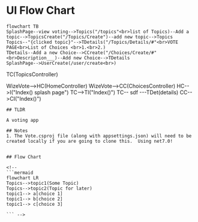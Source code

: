# UI Flow Chart
```mermaid
flowchart TB
SplashPage--view voting-->Topics("/topics"<br>list of Topics)--Add a topic-->TopicsCreate("/Topics/Create")--add new topic-->Topics
Topics--"{clicked topic}"-->TDetails("/Topics/Details/#"<br>VOTE PAGE<br>List of Choices <br>1.<br>2.)
TDetails--Add a new Choice-->CCreate("/Choices/Create/#"<br>Description___)--Add new Choice-->TDetails
SplashPage-->UserCreate(/user/create<br>)
```










<!-- ```mermaid
flowchart TB
WizeVote-->TC(TopicsController)
WizeVote-->HC(HomeController)
WizeVote-->CC(ChoicesController)
HC-->I("Index() splash page")
TC-->TI("Index()")
TC-- sdf ---TDet(details)
CC-->CI("Index()")



``` -->
## TLDR

A voting app

## Notes
1. The Vote.csproj file (along with appsettings.json) will need to be created locally if you are going to clone this.  Using net7.0!


## Flow Chart

<!-- 
```mermaid
flowchart LR
Topics-->topic1(Some Topic)
Topics-->topic2(Topic for later)
topic1--> a[choice 1]
topic1--> b[choice 2]
topic1--> c[choice 3]

``` -->
